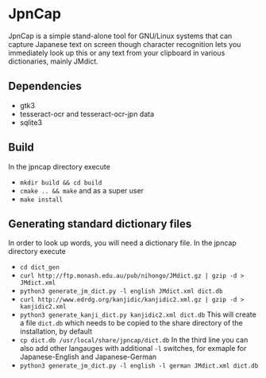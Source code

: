 # JpnCap

JpnCap is a simple stand-alone tool for GNU/Linux systems that can
capture Japanese text on screen though character recognition lets you
immediately look up this or any text from your clipboard in various
dictionaries, mainly JMdict.

## Dependencies
* gtk3
* tesseract-ocr and tesseract-ocr-jpn data
* sqlite3

## Build
In the jpncap directory execute
* `mkdir build && cd build`
* `cmake .. && make`
and as a super user
* `make install`

## Generating standard dictionary files
In order to look up words, you will need a dictionary file. In the
jpncap directory execute
* `cd dict_gen`
* `curl http://ftp.monash.edu.au/pub/nihongo/JMdict.gz | gzip -d > JMdict.xml`
* `python3 generate_jm_dict.py -l english JMdict.xml dict.db`
* `curl http://www.edrdg.org/kanjidic/kanjidic2.xml.gz | gzip -d > kanjidic2.xml`
* `python3 generate_kanji_dict.py kanjidic2.xml dict.db`
This will create a file `dict.db` which needs to be copied to the share
directory of the installation, by default
* `cp dict.db /usr/local/share/jpncap/dict.db`
In the third line you can also add other langauges with additional `-l`
switches, for exmaple for Japanese-English and Japanese-German
* `python3 generate_jm_dict.py -l english -l german JMdict.xml dict.db`

